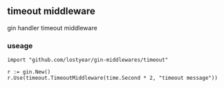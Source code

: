 ## timeout middleware
gin handler timeout middleware

### useage

```golang
import "github.com/lostyear/gin-middlewares/timeout"
```

```golang
r := gin.New()
r.Use(timeout.TimeoutMiddleware(time.Second * 2, "timeout message"))
```

